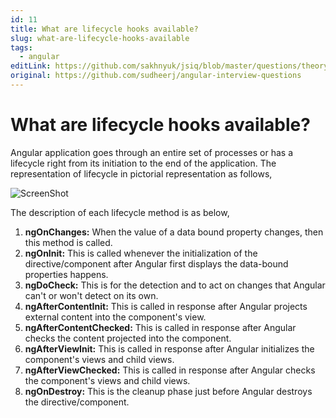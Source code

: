 ```yaml
---
id: 11
title: What are lifecycle hooks available?
slug: what-are-lifecycle-hooks-available
tags:
  - angular
editLink: https://github.com/sakhnyuk/jsiq/blob/master/questions/theory/angular/11.md
original: https://github.com/sudheerj/angular-interview-questions
---
```


# What are lifecycle hooks available?

Angular application goes through an entire set of processes or has a lifecycle right from its initiation to the end of the application. The representation of lifecycle in pictorial representation as follows,

![ScreenShot](images/lifecycle.png)

The description of each lifecycle method is as below,

1. **ngOnChanges:** When the value of a data bound property changes, then this method is called.
2. **ngOnInit:** This is called whenever the initialization of the directive/component after Angular first displays the data-bound properties happens.
3. **ngDoCheck:** This is for the detection and to act on changes that Angular can't or won't detect on its own.
4. **ngAfterContentInit:** This is called in response after Angular projects external content into the component's view.
5. **ngAfterContentChecked:** This is called in response after Angular checks the content projected into the component.
6. **ngAfterViewInit:** This is called in response after Angular initializes the component's views and child views.
7. **ngAfterViewChecked:** This is called in response after Angular checks the component's views and child views.
8. **ngOnDestroy:** This is the cleanup phase just before Angular destroys the directive/component.
